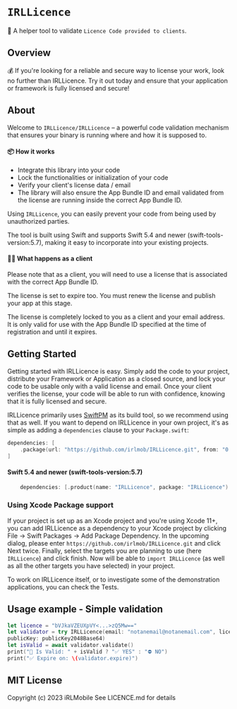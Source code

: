 # ``IRLLicence``

🔐 A helper tool to validate `Licence Code provided to clients`.

## Overview

💰 If you're looking for a reliable and secure way to license your work, look no further than IRLLicence. Try it out today and ensure that your application or framework is fully licensed and secure!

## About

Welcome to ``IRLLicence/IRLLicence`` – a powerful code validation mechanism that ensures your binary is running where and how it is supposed to. 

#### 📦 How it works

- Integrate this library into your code
- Lock the functionalities or initialization of your code
- Verify your client's license data / email
- The library will also ensure the App Bundle ID and email validated from the license are running inside the correct App Bundle ID.

Using ``IRLLicence``, you can easily prevent your code from being used by unauthorized parties. 

The tool is built using Swift and supports Swift 5.4 and newer (swift-tools-version:5.7), making it easy to incorporate into your existing projects.

#### 💁‍♂️ What happens as a client

Please note that as a client, you will need to use a license that is associated with the correct App Bundle ID. 

The license is set to expire too. You must renew the license and publish your app at this stage.

The license is completely locked to you as a client and your email address. It is only valid for use with the App Bundle ID specified at the time of registration and until it expires.

## Getting Started

Getting started with IRLLicence is easy. Simply add the code to your project, distribute your Framework or Application as a closed source, and lock your code to be usable only with a valid license and email. Once your client verifies the license, your code will be able to run with confidence, knowing that it is fully licensed and secure.

IRLLicence primarily uses [SwiftPM](https://swift.org/package-manager/) as its build tool, so we recommend using that as well. If you want to depend on IRLLicence in your own project, it's as simple as adding a `dependencies` clause to your `Package.swift`:

```swift
dependencies: [
    .package(url: "https://github.com/irlmob/IRLLicence.git", from: "0.0.4")
]
```

#### Swift 5.4 and newer (swift-tools-version:5.7)
```swift
    dependencies: [.product(name: "IRLLicence", package: "IRLLicence") ]
```

### Using Xcode Package support

If your project is set up as an Xcode project and you're using Xcode 11+, you can add IRLLicence as a dependency to your
Xcode project by clicking File -> Swift Packages -> Add Package Dependency. In the upcoming dialog, please enter
`https://github.com/irlmob/IRLLicence.git` and click Next twice. Finally, select the targets you are planning to use (here `IRLLicence`) and click finish. Now will be able to `import IRLLicence` (as well as all
the other targets you have selected) in your project.

To work on IRLLicence itself, or to investigate some of the demonstration applications, you can check the Tests.

## Usage example - Simple validation

```swift
let licence = "bVJkaVZEUXpVY<...>zQ5Mw=="
let validator = try IRLLicence(email: "notanemail@notanemail.com", licence: licence,
publicKey: publicKey2048Base64)
let isValid = await validator.validate()
print("🔄 Is Valid: " + isValid ? "✅ YES" : "⛔️ NO")
print("✅ Expire on: \(validator.expire)")
```

## MIT License
Copyright (c) 2023 iRLMobile
See LICENCE.md for details
